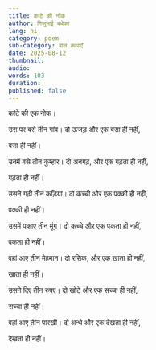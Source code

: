 ```yaml
---
title: कांटे की नोंक
author: गिजुभाई बधेका
lang: hi
category: poem
sub-category: बाल कथाएँ
date: 2025-08-12
thumbnail:
audio: 
words: 103
duration: 
published: false
---
```


कांटे की एक नोक।

उस पर बसे तीन गांव। दो ऊजड़ और एक बसा ही नहीं,

बसा ही नहीं।

उनमें बसे तीन कुम्हार। दो अनगढ़, और एक गढ़ता ही नहीं,

गढ़ता ही नहीं।

उसने गढ़ी तीन कड़ियां। दो कच्ची और एक पक्की ही नहीं,

पक्की ही नहीं।

उसमें पकाए तीन मूंग। दो कच्चे और एक पकता ही नहीं,

पकता ही नहीं।

वहां आए तीन मेहमान। दो रसिक, और एक खाता ही नहीं,

खाता ही नहीं।

उसने दिए तीन रुपए। दो खोटे और एक सच्चा ही नहीं,

सच्चा ही नहीं।

वहां आए तीन पारखी। दो अन्धे और एक देखता ही नहीं,

देखता ही नहीं।